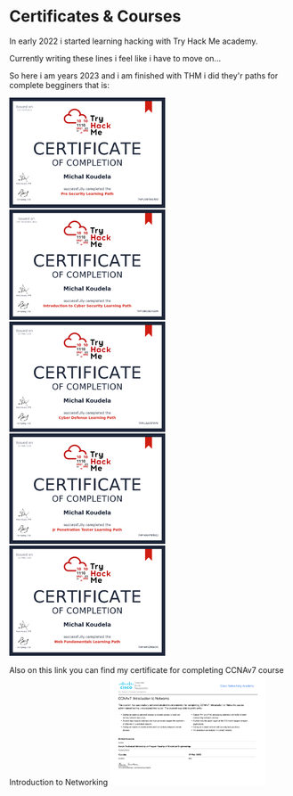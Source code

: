 # Certificates & Courses
In early 2022 i started learning hacking with Try Hack Me academy.

Currently writing these lines i feel like i have to move on...

So here i am years 2023 and i am finished with THM i did they'r paths for complete begginers that is:

<img src="https://github.com/MichalKoudela/MichalKoudela/blob/main/Images/THM-5GSYSGL8SQ.png" alt="Pre-Security Path" style="width:280px; height:198px;/"><img src="https://github.com/MichalKoudela/MichalKoudela/blob/main/Images/THM-SBOQEA4GQN.png" alt="Introduction to Cyber Security Learning Path" style="width:280px; height:198px;/">
<img src="https://github.com/MichalKoudela/MichalKoudela/blob/main/Images/THM-L5IECEFW4C.png" alt="Cyber Defense Path" style="width:280px; height:198px;/"><img src="https://github.com/MichalKoudela/MichalKoudela/blob/main/Images/THM-NMHMBIWZIJ.png" alt="Jr Penetrations Tester Learning Path" style="width:280px; height:198px;/">
<img src="https://github.com/MichalKoudela/MichalKoudela/blob/main/Images/THM-99VZ8R6OYL.png" alt="Complete Beginner Path" style="width:280px; height:198px;/">

Also on this link you can find my certificate for completing CCNAv7 course Introduction to Networking
<img src="https://github.com/MichalKoudela/MichalKoudela/blob/main/Images/MichalKoudela-CCNAv7-ITN-ZS-20-certificate-1.pdf" alt="ITN" style="width:280px; height:198px;/">
